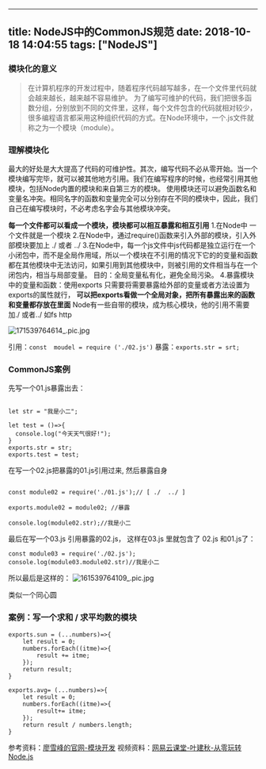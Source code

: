 
---
title: NodeJS中的CommonJS规范
date: 2018-10-18 14:04:55
tags: ["NodeJS"]
---
### 模块化的意义
>在计算机程序的开发过程中，随着程序代码越写越多，在一个文件里代码就会越来越长，越来越不容易维护。
为了编写可维护的代码，我们把很多函数分组，分别放到不同的文件里，这样，每个文件包含的代码就相对较少，很多编程语言都采用这种组织代码的方式。在Node环境中，一个.js文件就称之为一个模块（module）。

### 理解模块化
最大的好处是大大提高了代码的可维护性。其次，编写代码不必从零开始。当一个模块编写完毕，就可以被其他地方引用。我们在编写程序的时候，也经常引用其他模块，包括Node内置的模块和来自第三方的模块。
使用模块还可以避免函数名和变量名冲突。相同名字的函数和变量完全可以分别存在不同的模块中，因此，我们自己在编写模块时，不必考虑名字会与其他模块冲突。

**每一个文件都可以看成一个模块，模块都可以相互暴露和相互引用**
1.在Node中 一个文件就是一个模块
2.在Node中，通过require()函数来引入外部的模块，引入外部模块要加上 ./ 或者 ../
3.在Node中，每一个js文件中js代码都是独立运行在一个小闭包中，而不是全局作用域，所以一个模块在不引用的情况下它的的变量和函数都在其他模块中无法访问，如果引用到其他模块中，则被引用的文件相当与在一个闭包内，相当与局部变量。
目的：全局变量私有化，避免全局污染。
4.暴露模块中的变量和函数：使用exports
只需要将需要暴露给外部的变量或者方法设置为exports的属性就行，
**可以把exports看做一个全局对象，把所有暴露出来的函数和变量都存放在里面**
Node有一些自带的模块，成为核心模块，他的引用不需要加./ 或者../ 如fs http


![171539764614_.pic.jpg](https://upload-images.jianshu.io/upload_images/7072486-0d6620b0e8d69fa6.jpg?imageMogr2/auto-orient/strip%7CimageView2/2/w/1240)


引用：`const  moudel = require ('./02.js')`
暴露：`exports.str = srt;`
### CommonJS案例
先写一个01.js暴露出去：
```

let str = "我是小二";

let test = ()=>{
  console.log("今天天气很好!");
}
exports.str = str;
exports.test = test;

```
在写一个02.js把暴露的01.js引用过来, 然后暴露自身
```

const module02 = require('./01.js');// [ ./  ../ ]

exports.module02 = module02; //暴露

console.log(module02.str);//我是小二

```
最后在写一个03.js 引用暴露的02.js， 这样在03.js 里就包含了 02.js 和01.js了：
```
const module03 = require('./02.js');
console.log(module03.module02.str)//我是小二
```
所以最后是这样的：
![161539764109_.pic.jpg](https://upload-images.jianshu.io/upload_images/7072486-d7e8e14a1da2526b.jpg?imageMogr2/auto-orient/strip%7CimageView2/2/w/1240)

类似一个同心圆

### 案例：写一个求和 / 求平均数的模块

```
exports.sun = (...numbers)=>{
    let result = 0;
    numbers.forEach((itme)=>{
        result += itme;
    });
    return result;
}

exports.avg= (...numbers)=>{
    let result = 0;
    numbers.forEach((itme)=>{
        result+= itme;
    });
    return result / numbers.length;
}
```


参考资料：[廖雪峰的官网-模块开发](https://www.liaoxuefeng.com/wiki/001434446689867b27157e896e74d51a89c25cc8b43bdb3000/001434502419592fd80bbb0613a42118ccab9435af408fd000)
视频资料：[网易云课堂-叶建秋-从零玩转Node.js](https://study.163.com/course/courseLearn.htm?courseId=1005269026#/learn/video?lessonId=1052250610&courseId=1005269026)